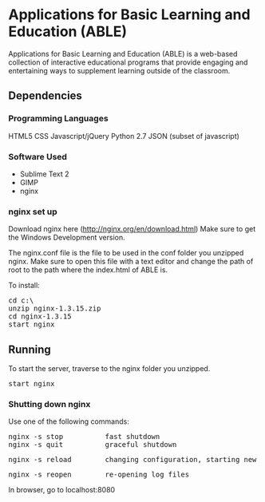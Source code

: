# Applications for Basic Learning and Education (ABLE) #

Applications for Basic Learning and Education (ABLE) is a web-based collection of interactive educational programs that 
provide engaging and entertaining ways to supplement learning outside of the classroom.


## Dependencies ##


### Programming Languages ###
HTML5
CSS
Javascript/jQuery
Python 2.7
JSON (subset of javascript)


### Software Used ###
* Sublime Text 2
* GIMP
* nginx


### nginx set up ###
Download nginx here (http://nginx.org/en/download.html)
Make sure to get the Windows Development version.

The nginx.conf file is the file to be used in the conf folder you unzipped nginx. Make sure to open this file with a text editor and change the path of root to the path where the index.html of ABLE is.

To install:
<pre>cd c:\<path-to-where-you-want-it>
unzip nginx-1.3.15.zip
cd nginx-1.3.15
start nginx</pre>



## Running ##
To start the server, traverse to the nginx folder you unzipped.
<pre>start nginx</pre>

### Shutting down nginx ###
Use one of the following commands:
<pre>nginx -s stop			fast shutdown
nginx -s quit		   graceful shutdown</pre>
<pre>nginx -s reload	 	changing configuration, starting new worker processes with a new configuration, graceful shutdown of old worker processes</pre>
<pre>nginx -s reopen		re-opening log files</pre>

In browser, go to localhost:8080
